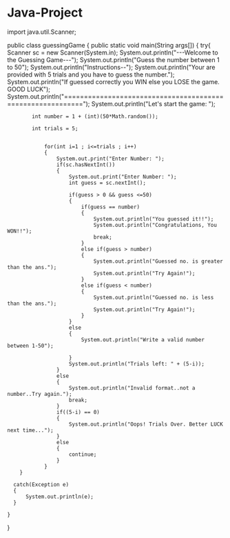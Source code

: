 # Java-Project
import java.util.Scanner;

public class guessingGame
{
    public static void main(String args[])
    {
        try{
            Scanner sc = new Scanner(System.in);
            System.out.println("---Welcome to the Guessing Game---");
            System.out.println("Guess the number between 1 to 50");
            System.out.println("Instructions--");
            System.out.println("Your are provided with 5 trials and you have to guess the number.");
            System.out.println("If guessed correctly you WIN else you LOSE the game. GOOD LUCK");
            System.out.println("===========================================================");
            System.out.println("Let's start the game: ");

            int number = 1 + (int)(50*Math.random());

            int trials = 5;
            
            
                for(int i=1 ; i<=trials ; i++)
                {
                    System.out.print("Enter Number: ");
                    if(sc.hasNextInt())
                    {
                        System.out.print("Enter Number: ");
                        int guess = sc.nextInt();
                            
                        if(guess > 0 && guess <=50)
                        {
                            if(guess == number)
                            {
                                System.out.println("You guessed it!!");
                                System.out.println("Congratulations, You WON!!");
                                break;
                            }
                            else if(guess > number)
                            {
                                System.out.println("Guessed no. is greater than the ans.");
                                System.out.println("Try Again!");
                            }
                            else if(guess < number)
                            {
                                System.out.println("Guessed no. is less than the ans.");
                                System.out.println("Try Again!"); 
                            }
                        }
                        else
                        {
                            System.out.println("Write a valid number between 1-50");
                            
                        }
                        System.out.println("Trials left: " + (5-i));
                    }
                    else
                    {
                        System.out.println("Invalid format..not a number..Try again.");
                        break;
                    }
                    if((5-i) == 0)
                    {
                        System.out.println("Oops! Trials Over. Better LUCK next time...");
                    }
                    else
                    {
                        continue;
                    }
                }
        }
    
      catch(Exception e)
      {
          System.out.println(e);
      }  
            
    }
}
